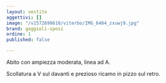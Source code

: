 ```yaml
---
layout: vestito
aggettivi: []
image: "/v1572699618/viterbo/IMG_6484_zxuwj9.jpg"
brand: gaggioli-sposi
ordine: 1
published: false

---
```

Abito con ampiezza moderata, linea ad A.

Scollatura a V sul davanti e prezioso ricamo in pizzo sul retro.
